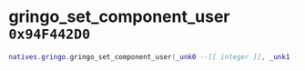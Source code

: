 # gringo_set_component_user `0x94F442D0`

```lua
natives.gringo.gringo_set_component_user(_unk0 --[[ integer ]], _unk1 --[[ integer ]])
```
